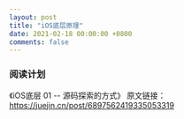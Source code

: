 ```yaml
---
layout: post
title: "iOS底层原理"
date: 2021-02-18 00:00:00 +0800
comments: false
---
```



### 阅读计划

《iOS底层 01 -- 源码探索的方式》
原文链接：https://juejin.cn/post/6897562419335053319